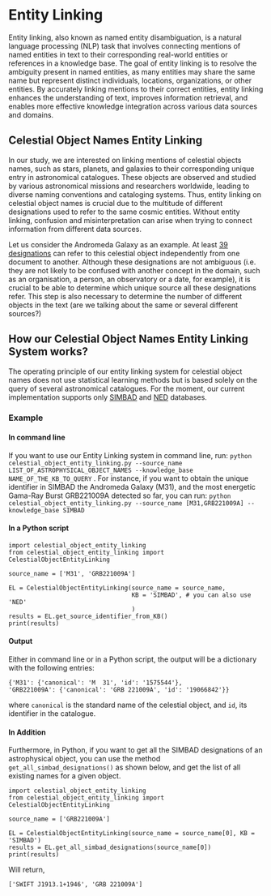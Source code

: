 # Entity Linking

Entity linking, also known as named entity disambiguation, is a natural language processing (NLP) task that involves connecting mentions of named entities in text to their corresponding real-world entities or references in a knowledge base. The goal of entity linking is to resolve the ambiguity present in named entities, as many entities may share the same name but represent distinct individuals, locations, organizations, or other entities. By accurately linking mentions to their correct entities, entity linking enhances the understanding of text, improves information retrieval, and enables more effective knowledge integration across various data sources and domains.

## Celestial Object Names Entity Linking

In our study, we are interested on linking mentions of celestial objects names, such as stars, planets, and galaxies to their corresponding unique entry in astronomical catalogues. These objects are observed and studied by various astronomical missions and researchers worldwide, leading to diverse naming conventions and cataloging systems. Thus, entity linking on celestial object names is crucial due to the multitude of different designations used to refer to the same cosmic entities. Without entity linking, confusion and misinterpretation can arise when trying to connect information from different data sources.

Let us consider the Andromeda Galaxy as an example. At least [39 designations](https://simbad.u-strasbg.fr/simbad/sim-id?Ident=M31&NbIdent=1&Radius=2&Radius.unit=arcmin&submit=submit+id) can refer to this celestial object independently from one document to another. Although these designations are not ambiguous (i.e. they are not likely to be confused with another concept in the domain, such as an organisation, a person, an observatory or a date, for example), it is crucial to be able to determine which unique source all these designations refer. This step is also necessary to determine the number of different objects in the text (are we talking about the same or several different sources?) 

## How our Celestial Object Names Entity Linking System works?

The operating principle of our entity linking system for celestial object names does not use statistical learning methods but is based solely on the query of several astronomical catalogues. For the moment, our current implementation supports only [SIMBAD](http://simbad.u-strasbg.fr/simbad/sim-basicIdent=m33&submit=SIMBAD+search) and [NED](https://ned.ipac.caltech.edu/) databases.

### Example

#### In command line

If you want to use our Entity Linking system in command line, run: 
`python celestial_object_entity_linking.py --source_name LIST_OF_ASTROPHYSICAL_OBJECT_NAMES --knowledge_base NAME_OF_THE_KB_TO_QUERY` . For instance, if you want to obtain the unique identifier in SIMBAD the Andromeda Galaxy (M31), and the most energetic Gama-Ray Burst GRB221009A detected so far, you can run:
`python celestial_object_entity_linking.py --source_name [M31,GRB221009A] --knowledge_base SIMBAD`

#### In a Python script

```
import celestial_object_entity_linking
from celestial_object_entity_linking import CelestialObjectEntityLinking

source_name = ['M31', 'GRB221009A']

EL = CelestialObjectEntityLinking(source_name = source_name,
                                  KB = 'SIMBAD', # you can also use 'NED'
                                  )
results = EL.get_source_identifier_from_KB()
print(results)
```
#### Output

Either in command line or in a Python script, the output will be a dictionary with the following entries:

```
{'M31': {'canonical': 'M  31', 'id': '1575544'},
'GRB221009A': {'canonical': 'GRB 221009A', 'id': '19066842'}}
```
where `canonical` is the standard name of the celestial object, and `id`, its identifier in the catalogue.

#### In Addition

Furthermore, in Python, if you want to get all the SIMBAD designations of an astrophysical object, you can use the method `get_all_simbad_designations()` as shown below, and get the list of all existing names for a given object.

```
import celestial_object_entity_linking
from celestial_object_entity_linking import CelestialObjectEntityLinking

source_name = ['GRB221009A']

EL = CelestialObjectEntityLinking(source_name = source_name[0], KB = 'SIMBAD')
results = EL.get_all_simbad_designations(source_name[0])
print(results)

```
Will return,


```
['SWIFT J1913.1+1946', 'GRB 221009A']

```
